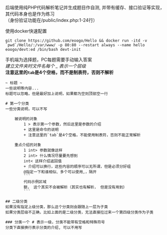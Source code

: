 后端使用纯PHP代码解析笔记并生成题目作自测, 并带有缓存、接口验证等实现，其代码本身也是作为练习  
（身份验证功能在/public/index.php:1-24行）

使用docker快速配置
```shell
git clone https://github.com/eoogo/Hello && docker run -itd -v `pwd`/Hello/:/var/www/ -p 80:80 --restart always --name hello eoogo/devt:ed /bin/bash devt-init
```

手机端为选择题，PC每题需要手动输入答案  
*建立文件夹时文件名每个 _ 表示一个层级*  
**注意这里的`tab`是4个空格，而不是制表符，否则不解析**
```
~ 标题 ~
一些说明等内容...
标题可以忽略，但是最好加上说明，如果都为空则顶部空一行

# 第一个分类
一些分类说明，可以不写

    被说明的对象
        1 > 表示第一个参数，然后这里是参数的介绍
        + 这里是命令的说明
        + 注意这里的`tab`是4个空格，不能使用制表符，否则不能正常解析

    重点介绍的对象
        1 int> 参数就像这样
        2 int> 什么情况尽量要先想到
        int< 这样介绍返回值
        + 介绍可以换行，这些内容的顺序可以无所谓，但是必须分好组
        @指定一下和谁相似、多个可以使用,，隔开
        ```
        代码示例区域
        额， 这个其实不会被解析（其实也有解析， 但是没有用到）
        ```

## 二级分类
如果没有指定上级分类，那么这个分类则会跟随上一层为子类
如果分类层级不正确，比如上面的是二级分类，无法直接拉过来一个第四级分类作为子类

### 分类一个 # 表示一级，分类不能带有空格和特殊符号
分类下直接换行表示分类的介绍, 可以不用写
```
